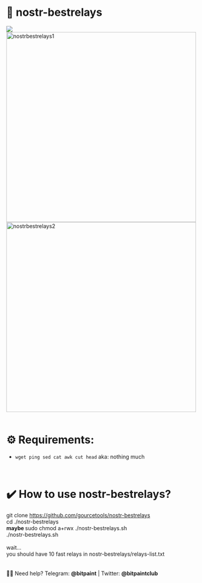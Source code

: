 # <b>🍩 nostr-bestrelays</b><br>
<img src="https://img.shields.io/badge/License-MIT-orange.svg"> <br>
 <img src="https://user-images.githubusercontent.com/120996278/213574844-85610c60-4e2e-4b55-a25e-4d501ee43ffe.png" alt="nostrbestrelays1" width="500px"><br>
 <img src="https://user-images.githubusercontent.com/120996278/213575194-bfed52c5-21d7-4c20-b684-133c779442a1.png" alt="nostrbestrelays2" width="500px"> <br> <br>

# <b>⚙️ Requirements:</b><br>
- `wget ping sed cat awk cut head` aka: nothing much  <br>
<br>

# <b>✔️ How to use nostr-bestrelays?</b><br>
git clone https://github.com/gourcetools/nostr-bestrelays<br>
cd ./nostr-bestrelays<br>
<b> maybe </b> sudo chmod a+rwx ./nostr-bestrelays.sh <br>
./nostr-bestrelays.sh<br>
<br>
wait...<br>
you should have 10 fast relays in nostr-bestrelays/relays-list.txt<br>
<br>
<br>
🙋‍♂️ Need help? Telegram: <b>@bitpaint</b> | Twitter: <b>@bitpaintclub<br></b>
